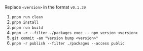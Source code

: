Replace `<version>` in the format `v0.1.39`

1. `pnpm run clean`
2. `pnpm install`
3. `pnpm run build`
4. `pnpm -r --filter ./packages exec -- npm version <version>`
5. `git commit -am "Version bump <version>"`
6. `pnpm -r publish --filter ./packages --access public`
